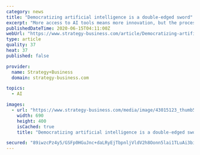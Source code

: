 ```yaml
---
category: news
title: "Democratizing artificial intelligence is a double-edged sword"
excerpt: "More access to AI tools means more innovation, but the process of providing this access must be carefully managed."
publishedDateTime: 2020-06-15T04:11:00Z
webUrl: "https://www.strategy-business.com/article/Democratizing-artificial-intelligence-is-a-double-edged-sword"
type: article
quality: 37
heat: 37
published: false

provider:
  name: Strategy+Business
  domain: strategy-business.com

topics:
  - AI

images:
  - url: "https://www.strategy-business.com/media/image/43015123_thumb5_690x400.jpg"
    width: 690
    height: 400
    isCached: true
    title: "Democratizing artificial intelligence is a double-edged sword"

secured: "89iwzcPz4y5/GSFp0HGuJnc+daLRyEjTbpnljVldV2h8Oonn5lai1TLuAi3binI88K67biV0drhO9SZPi4dufXYQKicUeXJ+0bJbj1mDJFnrVWrBBNdqpAZIwbnUZMPY1mr6w+WjnQIJVMbnuvF3Gb+4LwL6VoRNB1co18Nfq5ZoUkTXHPjVOUYwq2D0M/HFEy4rkvFwHIr92Rki5xHOAM1WU51+hj5tUKwA35pP5noCL3iB0dORIUi8NuZf3JTOKYLwzqpKp0FF+N7PQrzLNWMPwbcTO5g6fpbAsxu09mCHX8J1eplomETaUuvrMiXznWGWMfDewSdMT7bl42KEug==;c9xn/ZhIaAimu+Udoo6EEg=="
---
```


